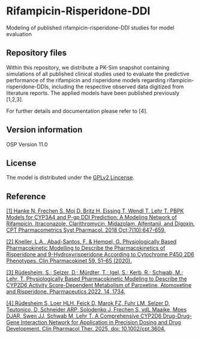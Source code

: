 # Rifampicin-Risperidone-DDI
Modeling of published rifampicin-risperidone-DDI studies for model evaluation

## Repository files
Within this repository, we distribute a PK-Sim snapshot containing simulations of all published clinical studies used to evaluate the predictive performance of the rifampicin and risperidone models regarding rifampicin-risperidone-DDIs, including the respective observed data digitized from literature reports. The applied models have been published previously [1,2,3]. 

For further details and documentation please refer to [4].


## Version information

OSP Version 11.0

## License 
The model is distributed under the [GPLv2 Lincense](https://github.com/Open-Systems-Pharmacology/Suite/blob/develop/LICENSE).

## Reference
[[1] Hanke N, Frechen S, Moj D, Britz H, Eissing T, Wendl T, Lehr T. PBPK Models for CYP3A4 and P-gp DDI Prediction: A Modeling Network of Rifampicin, Itraconazole, Clarithromycin, Midazolam, Alfentanil, and Digoxin. CPT Pharmacometrics Syst Pharmacol. 2018 Oct;7(10):647-659.](https://ascpt.onlinelibrary.wiley.com/doi/full/10.1002/psp4.12343)

[[2] Kneller, L.A., Abad-Santos, F. & Hempel, G. Physiologically Based Pharmacokinetic Modelling to Describe the Pharmacokinetics of Risperidone and 9-Hydroxyrisperidone According to Cytochrome P450 2D6 Phenotypes. Clin Pharmacokinet 59, 51–65 (2020).](https://link.springer.com/article/10.1007/s40262-019-00793-x)

[[3] Rüdesheim, S.; Selzer, D.; Mürdter, T.; Igel, S.; Kerb, R.; Schwab, M.; Lehr, T. Physiologically Based Pharmacokinetic Modeling to Describe the CYP2D6 Activity Score-Dependent Metabolism of Paroxetine, Atomoxetine and Risperidone. Pharmaceutics 2022, 14, 1734.](https://www.mdpi.com/1999-4923/14/8/1734)

[[4] Rüdesheim S, Loer HLH, Feick D, Marok FZ, Fuhr LM, Selzer D, Teutonico, D, Schneider ARP, Solodenko J, Frechen S, vdL Maaike, Moes DJAR, Swen JJ, Schwab M, Lehr T. A Comprehensive CYP2D6 Drug-Drug-Gene Interaction Network for Application in Precision Dosing and Drug Development. Clin Pharmacol Ther. 2025, doi: 10.1002/cpt.3604.](https://pubmed.ncbi.nlm.nih.gov/39953671/)
